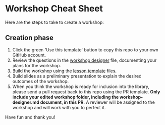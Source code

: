 # Workshop Cheat Sheet

Here are the steps to take to create a workshop:

## Creation phase

1. Click the green 'Use this template' button to copy this repo to your own GitHub account.
1. Review the questions in the [workshop designer](../workshop/workshop-designer.md) file, documenting your plans for the workshop.
1. Build the workshop using the [lesson template](../workshop/README.md) files.
1. Build slides as a preliminary presentation to explain the desired outcomes of the workshop.
1. When you think the workshop is ready for inclusion into the library, please send a pull request back to this repo using the PR template. **Only include your edited workshop folder, including the workshop-designer.md document, in this PR**. A reviewer will be assigned to the workshop and will work with you to perfect it.

Have fun and thank you!